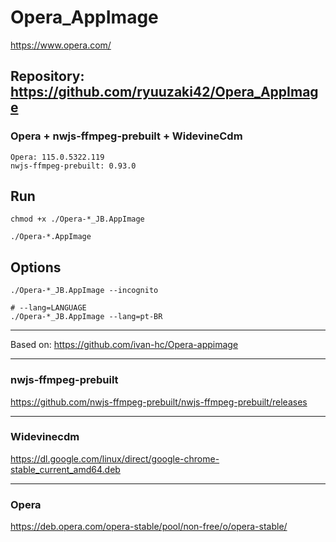 # Opera_AppImage
https://www.opera.com/

## Repository: https://github.com/ryuuzaki42/Opera_AppImage

### Opera + nwjs-ffmpeg-prebuilt + WidevineCdm
    Opera: 115.0.5322.119
    nwjs-ffmpeg-prebuilt: 0.93.0

## Run
    chmod +x ./Opera-*_JB.AppImage

    ./Opera-*.AppImage

## Options
    ./Opera-*_JB.AppImage --incognito

    # --lang=LANGUAGE
    ./Opera-*_JB.AppImage --lang=pt-BR

---
Based on: https://github.com/ivan-hc/Opera-appimage

---
### nwjs-ffmpeg-prebuilt
https://github.com/nwjs-ffmpeg-prebuilt/nwjs-ffmpeg-prebuilt/releases

---
### Widevinecdm
https://dl.google.com/linux/direct/google-chrome-stable_current_amd64.deb

---
### Opera
https://deb.opera.com/opera-stable/pool/non-free/o/opera-stable/
